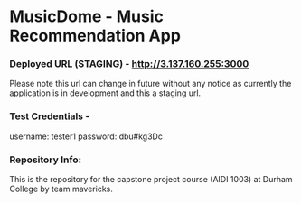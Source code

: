 # MusicDome - Music Recommendation App

### Deployed URL (STAGING) - http://3.137.160.255:3000
Please note this url can change in future without any notice as currently the application is in development and this a staging url.

### Test Credentials - 
username: tester1
password: dbu#kg3Dc

### Repository Info:
This is the repository for the capstone project course (AIDI 1003) at Durham College by team mavericks.
